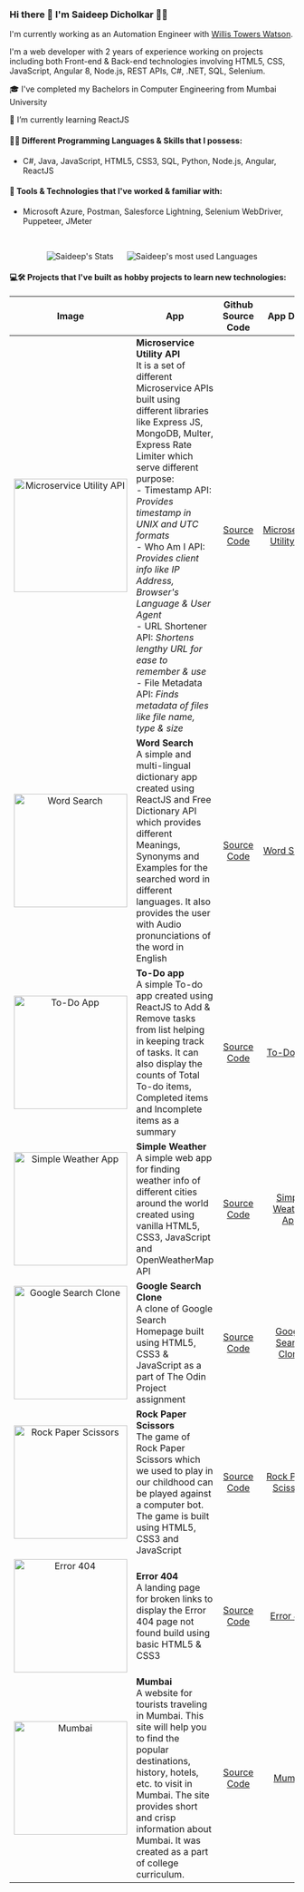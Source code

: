 ### Hi there 👋 I'm Saideep Dicholkar 👨‍💻

I'm currently working as an Automation Engineer  with [Willis Towers Watson](https://www.willistowerswatson.com/en-IN).

I'm a web developer with 2 years of experience working on projects including both Front-end & Back-end technologies involving HTML5, CSS, JavaScript, Angular 8, Node.js, REST APIs, C#, .NET, SQL, Selenium.


🎓 I've completed my Bachelors in Computer Engineering from Mumbai University

🌱 I’m currently learning ReactJS

#### 👨‍💻 Different Programming Languages & Skills that I possess:
- C#, Java, JavaScript, HTML5, CSS3, SQL, Python, Node.js, Angular, ReactJS

#### 🤖 Tools & Technologies that I've worked & familiar with: 
- Microsoft Azure, Postman, Salesforce Lightning, Selenium WebDriver, Puppeteer, JMeter

<br/>

<div align="center">
    
![Saideep's Stats](https://github-readme-stats.vercel.app/api?username=saideepd&count_private=true&show_icons=true&theme=react) &nbsp;&nbsp;&nbsp;&nbsp; ![Saideep's most used Languages](https://github-readme-stats.vercel.app/api/top-langs/?username=saideepd&exclude_repo=Moto-X-Play-Kernel&hide=php,tcl,assembly,matlab&langs_count=10&theme=react&layout=compact)

</div>

#### 💻🛠️ Projects that I've built as hobby projects to learn new technologies:

  
| Image | App | Github Source Code | App Demo |
|:---------------------------------------------------------------------------------------------------------------------------------------------------:|-------------|:---:|:---:|
| <img src="https://user-images.githubusercontent.com/30663492/151171054-e2516279-bc9e-42a7-9eeb-796133c77f4e.png" alt="Microservice Utility API" title="Microservice Utility API" width="200" /> | **Microservice Utility API** <br>It is a set of different Microservice APIs built using different libraries like Express JS, MongoDB, Multer, Express Rate Limiter which serve different purpose:<br>- Timestamp API: *Provides timestamp in UNIX and UTC formats*<br>- Who Am I API: *Provides client info like IP Address, Browser's Language & User Agent*<br>- URL Shortener API: *Shortens lengthy URL for ease to remember & use*<br>- File Metadata API: *Finds metadata of files like file name, type & size* | [Source Code](https://github.com/saideepd/microservice-utility "View Source Code on GitHub for Microservice Utility API")  | [Microservice Utility API](https://microservice-utility.netlify.app/ "View Microservice Utility API's demo") |
| <img src="https://user-images.githubusercontent.com/30663492/147542892-ef79d96a-c88c-4642-901e-5ead19bb877e.png" alt="Word Search" title="Word Search app" width="200" /> | **Word Search** <br>A simple and multi-lingual dictionary app created using ReactJS and Free Dictionary API which provides different Meanings, Synonyms and Examples for the searched word in different languages. It also provides the user with Audio pronunciations of the word in English | [Source Code](https://github.com/saideepd/word-search "View Source Code on GitHub for Word Search")  | [Word Search](https://simplewordsearch.netlify.app/ "View Word Search app's demo") |
| <img src="https://user-images.githubusercontent.com/30663492/145055778-27af3ade-3b7c-4a25-b4dc-6197e012e343.png" alt="To-Do App" title="To-Do app" width="200" /> | **To-Do app** <br>A simple To-do app created using ReactJS to Add & Remove tasks from list helping in keeping track of tasks. It can also display the counts of Total To-do items, Completed items and Incomplete items as a summary | [Source Code](https://github.com/saideepd/simple-todo "View Source Code on GitHub for To-Do App") | [To-Do App](https://items-todo.netlify.app/ "View To-Do app's demo") |
| <img src="https://user-images.githubusercontent.com/30663492/137777888-46351fbb-d12b-4f3c-8750-360c2a596d42.png" alt="Simple Weather App" title="Simple Weather App" width="200" /> | **Simple Weather** <br>A simple web app for finding weather info of different cities around the world created using vanilla HTML5, CSS3, JavaScript and OpenWeatherMap API | [Source Code](https://github.com/saideepd/simple-weather "View Source Code on GitHub for Simple Weather App") | [Simple Weather App](https://simple-weather-info.netlify.app/ "View Simple Weather App's demo") |
| <img src="https://i.imgur.com/aswM43c.png" alt="Google Search Clone" title="Google Search Clone" width="200" /> | **Google Search Clone** <br>A clone of Google Search Homepage built using HTML5, CSS3 & JavaScript as a part of The Odin Project assignment | [Source Code](https://github.com/saideepd/google-clone "View Source Code on GitHub for Google Search Clone") | [Google Search Clone](https://google-clone-website.netlify.app/ "View Google Search Clone's demo") |
| <img src="https://user-images.githubusercontent.com/30663492/50386988-7da3b100-0718-11e9-949f-92becc703ff4.png" alt="Rock Paper Scissors" title="Rock Paper Scissors" width="200" /> | **Rock Paper Scissors** <br>The game of Rock Paper Scissors which we used to play in our childhood can be played against a computer bot. The game is built using HTML5, CSS3 and JavaScript | [Source Code](https://github.com/saideepd/rock-paper-scissors "View Source Code on GitHub for Rock Paper Scissors") | [Rock Paper Scissors](https://stonepaperscissors.netlify.com/ "View Rock Paper Scissors's demo") |
| <img src="https://i.imgur.com/5O7EKkU.png" alt="Error 404" title="Error 404" width="200" /> | **Error 404** <br>A landing page for broken links to display the Error 404 page not found build using basic HTML5 & CSS3 | [Source Code](https://github.com/saideepd/error "View Source Code on GitHub for Error 404") | [Error 404](https://error-404-pagenotfound.netlify.app/ "View Error 404's demo") |
| <img src="https://user-images.githubusercontent.com/30663492/147687655-74aece7c-50e7-4247-8215-46de0e610d1e.png" alt="Mumbai" title="Mumbai" width="200" /> | **Mumbai** <br>A website for tourists traveling in Mumbai. This site will help you to find the popular destinations, history, hotels, etc. to visit in Mumbai. The site provides short and crisp information about Mumbai. It was created as a part of college curriculum. | [Source Code](https://github.com/saideepd/mumbai "View Source Code on GitHub for Mumbai") | [Mumbai](https://mumbai-tourism.netlify.app/ "View Mumbai website's demo") |




<!--
**saideepd/saideepd** is a ✨ _special_ ✨ repository because its `README.md` (this file) appears on your GitHub profile.

Here are some ideas to get you started:

- 🔭 I’m currently working on ...
- 🌱 I’m currently learning ...
- 👯 I’m looking to collaborate on ...
- 🤔 I’m looking for help with ...
- 💬 Ask me about ...
- 📫 How to reach me: ...
- 😄 Pronouns: ...
- ⚡ Fun fact: ...
-->

